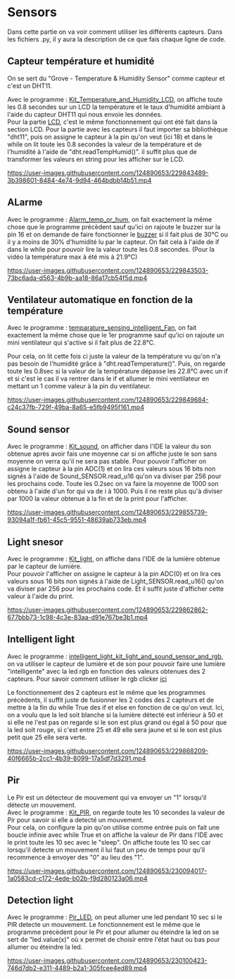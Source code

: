 # Sensors                                                             

Dans cette partie on va voir comment utiliser les différents capteurs. Dans les fichiers .py, il y aura la description de ce que fais chaque ligne de code. 

## Capteur température et humidité  

On se sert du "Grove - Temperature & Humidity Sensor" comme capteur et c'est un DHT11.

Avec le programme : [Kit_Temperature_and_Humidity_LCD](Kit_Temperature_and_Humidity_LCD.py), on affiche toute les 0.8 secondes sur un LCD la température et le taux d'humidité ambiant à l'aide du capteur DHT11 qui nous envoie les données.                                                 
Pour la partie [LCD](https://github.com/HEPL-Starygin/smartcities/tree/main/LCD), c'est le même fonctionnement qui ont été fait dans la section LCD. Pour la partie avec les capteurs il faut importer sa bibliothèque "dht11", puis on assigne le capteur à la pin qu'on veut (ici 18) et dans le while on lit toute les 0.8 secondes la valeur de la température et de l'humidité à l'aide de "dht.readTempHumid()". il suffit plus que de transformer les valeurs en string pour les afficher sur le LCD.                                                                               
 

https://user-images.githubusercontent.com/124890653/229843489-3b398601-8484-4e74-9d94-464bdbb14b51.mp4


## ALarme                                                                                  

Avec le programme : [Alarm_temp_or_hum](Alarm_temp_or_hum.py), on fait exactement la même chose que le programme précèdent sauf qu'ici on rajoute le buzzer sur la pin 16 et on demande de faire fonctionner le [buzzer](https://github.com/HEPL-Starygin/smartcities/tree/main/AD-PWM) si il fait plus de 30°C ou il y a moins de 30% d'humidité lu par le capteur. On fait cela à l'aide de if dans le while pour pouvoir lire la valeur toute les 0.8 secondes. (Pour la vidéo la température max à été mis à 21.9°C)


https://user-images.githubusercontent.com/124890653/229843503-73bc6ada-d563-4b9b-aa18-86a17cb54f5d.mp4

## Ventilateur automatique en fonction de la température                           
Avec le programme : [temparature_sensing_intelligent_Fan](temparature_sensing_intelligent_Fan.py), on fait exactement la même chose que le 1er programme  sauf qu'ici on rajoute un mini ventilateur qui s'active si il fait plus de 22.8°C.

Pour cela, on lit cette fois ci juste la valeur de la température vu qu'on n'a pas besoin de l'humidité grâce à "dht.readTemperature()". Puis, on regarde toute les 0.8sec si la valeur de la température dépasse les 22.8°C avec un if et si c'est le cas il va rentrer dans le if et allumer le mini ventilateur en mettant un 1 comme valeur à la pin du ventilateur.



https://user-images.githubusercontent.com/124890653/229849684-c24c37fb-729f-49ba-8a65-e5fb9495f161.mp4


## Sound sensor
Avec le programme : [Kit_sound](Kit_sound.py), on afficher dans l'IDE la valeur du son obtenue après avoir fais une moyenne car si on affiche juste le son sans moyenne on verra qu'il ne sera pas stable.
Pour pouvoir l'afficher on assigne le capteur à la pin ADC(1) et on lira ces valeurs sous 16 bits non signés à l'aide de Sound_SENSOR.read_u16 qu'on va diviser par 256 pour les prochains code. Toute les 0.2sec on va faire la moyenne de 1000 son obtenu à l'aide d'un for qui va de i à 1000. Puis il ne reste plus qu'à diviser par 1000 la valeur obtenue à la fin et de la print pour l'afficher.




https://user-images.githubusercontent.com/124890653/229855739-93094a1f-fb61-45c5-9551-48639ab733eb.mp4

## Light snesor                                                       

Avec le programme : [Kit_light](Kit_light.py), on affiche dans l'IDE de la lumière obtenue par le capteur de lumière.                                        
Pour pouvoir l'afficher on assigne le capteur à la pin ADC(0) et on lira ces valeurs sous 16 bits non signés à l'aide de Light_SENSOR.read_u16() qu'on va diviser par 256 pour les prochains code. Et il suffit juste d'afficher cette valeur à l'aide du print.

https://user-images.githubusercontent.com/124890653/229862862-677bbb73-1c98-4c3e-83aa-d91e767be3b1.mp4

## Intelligent light

Avec le programme : [intelligent_light_kit_light_and_sound_sensor_and_rgb](intelligent_light_kit_light_and_sound_sensor_and_rgb.py), on va utiliser le capteur de lumière et de son pour pouvoir faire une lumière "intelligente" avec la led rgb en fonction des valeurs obtenues des 2 capteurs. Pour savoir comment utiliser le rgb clicker [ici](https://github.com/HEPL-Starygin/smartcities/tree/main/LED_NEO)

Le fonctionnement des 2 capteurs est le même que les programmes précèdents, il suffit juste de fusionner les 2 codes des 2 capteurs et de mettre à la fin du while True des if et else en fonction de ce qu'on veut. Ici, on a voulu que la led soit blanche si la lumière détecté est inférieur à 50 et si elle ne l'est pas on regarde si le son est plus grand ou égal à 50 pour que la led soit rouge, si c'est entre 25 et 49 elle sera jaune et si le son est plus petit que 25 elle sera verte. 


https://user-images.githubusercontent.com/124890653/229868209-40f6665b-2cc1-4b39-8099-17a5df7d3291.mp4

## Pir
Le Pir est un détecteur de mouvement qui va envoyer un "1" lorsqu'il détecte un mouvement.     
Avec le programme : [Kit_PIR](Kit_PIR.py), on regarde toute les 10 secondes la valeur de Pir pour savoir si elle a detecté un mouvement.                                             
Pour cela, on configure la pin qu'on utilise comme entrée puis on fait une boucle infinie avec while True et on affiche la valeur de Pir dans l'IDE avec le print toute les 10 sec avec le "sleep". On affiche toute les 10 sec car lorsqu'il detecte un mouvement il lui faut un peu de temps pour qu'il recommence à envoyer des "0" au lieu des "1".


https://user-images.githubusercontent.com/124890653/230094017-1a0583cd-c172-4ede-b02b-f9d280123a06.mp4

## Detection light

Avec le programme : [Pir_LED](Pir_LED.py), on peut allumer une led pendant 10 sec si le PIR detecte un mouvement.
Le fonctionnement est le même que le programme précèdent pour le Pir et pour allumer ou éteindre la led on se sert de "led.value(x)" où x permet de choisir entre l'état haut ou bas pour allumer ou éteindre la led.


https://user-images.githubusercontent.com/124890653/230100423-746d7db2-e311-4489-b2a1-305fcee4ed89.mp4

